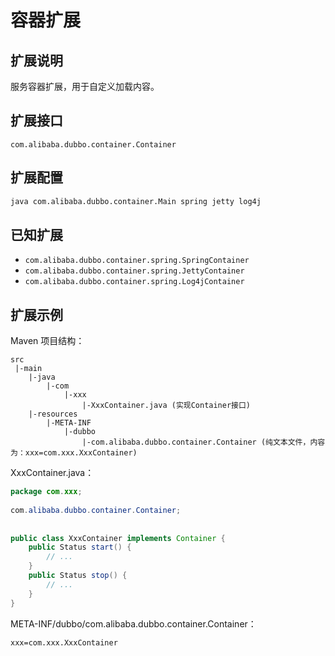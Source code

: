 # 容器扩展

## 扩展说明

服务容器扩展，用于自定义加载内容。

## 扩展接口

`com.alibaba.dubbo.container.Container`

## 扩展配置

```sh
java com.alibaba.dubbo.container.Main spring jetty log4j
```

## 已知扩展

* `com.alibaba.dubbo.container.spring.SpringContainer`
* `com.alibaba.dubbo.container.spring.JettyContainer`
* `com.alibaba.dubbo.container.spring.Log4jContainer`

## 扩展示例

Maven 项目结构：

```
src
 |-main
    |-java
        |-com
            |-xxx
                |-XxxContainer.java (实现Container接口)
    |-resources
        |-META-INF
            |-dubbo
                |-com.alibaba.dubbo.container.Container (纯文本文件，内容为：xxx=com.xxx.XxxContainer)
```

XxxContainer.java：

```java
package com.xxx;
 
com.alibaba.dubbo.container.Container;
 
 
public class XxxContainer implements Container {
    public Status start() {
        // ...
    }
    public Status stop() {
        // ...
    }
}
```

META-INF/dubbo/com.alibaba.dubbo.container.Container：

```properties
xxx=com.xxx.XxxContainer
```
